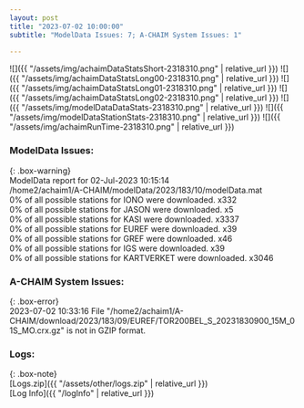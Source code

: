 ```yaml
---
layout: post
title: "2023-07-02 10:00:00"
subtitle: "ModelData Issues: 7; A-CHAIM System Issues: 1"

---
```


![]({{ "/assets/img/achaimDataStatsShort-2318310.png" | relative_url }})
![]({{ "/assets/img/achaimDataStatsLong00-2318310.png" | relative_url }})
![]({{ "/assets/img/achaimDataStatsLong01-2318310.png" | relative_url }})
![]({{ "/assets/img/achaimDataStatsLong02-2318310.png" | relative_url }})
![]({{ "/assets/img/modelDataDataStats-2318310.png" | relative_url }})
![]({{ "/assets/img/modelDataStationStats-2318310.png" | relative_url }})
![]({{ "/assets/img/achaimRunTime-2318310.png" | relative_url }})


### ModelData Issues:  
  
{: .box-warning}  
 ModelData report for 02-Jul-2023 10:15:14   
 /home2/achaim1/A-CHAIM/modelData/2023/183/10/modelData.mat   
 0% of all possible stations for IONO were downloaded. x332   
 0% of all possible stations for JASON were downloaded. x5   
 0% of all possible stations for KASI were downloaded. x3337   
 0% of all possible stations for EUREF were downloaded. x39   
 0% of all possible stations for GREF were downloaded. x46   
 0% of all possible stations for IGS were downloaded. x39   
 0% of all possible stations for KARTVERKET were downloaded. x3046   
  
### A-CHAIM System Issues:  
  
{: .box-error}  
2023-07-02 10:33:16 File "/home2/achaim1/A-CHAIM/download/2023/183/09/EUREF/TOR200BEL_S_20231830900_15M_01S_MO.crx.gz" is not in GZIP format.  

### Logs:  
  
{: .box-note}  
[Logs.zip]({{ "/assets/other/logs.zip" | relative_url }})  
[Log Info]({{ "/logInfo" | relative_url }})  
